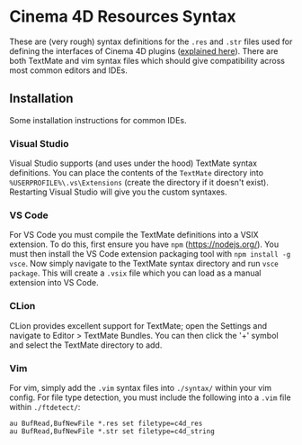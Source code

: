 # Cinema 4D Resources Syntax

These are (very rough) syntax definitions for the `.res` and `.str` files used for defining the interfaces of Cinema 4D plugins ([explained here](https://developers.maxon.net/docs/cpp/2025_2_0a/page_manual_resource_files.html)).
There are both TextMate and vim syntax files which should give compatibility across most common editors and IDEs.

## Installation
Some installation instructions for common IDEs.

### Visual Studio
Visual Studio supports (and uses under the hood) TextMate syntax definitions. You can place the contents of the `TextMate` directory
into `%USERPROFILE%\.vs\Extensions` (create the directory if it doesn't exist). Restarting Visual Studio will give you the custom syntaxes.

### VS Code
For VS Code you must compile the TextMate definitions into a VSIX extension. To do this, first ensure you have `npm` (https://nodejs.org/). 
You must then install the VS Code extension packaging tool with `npm install -g vsce`. Now simply navigate to the TextMate syntax directory
and run `vsce package`. This will create a `.vsix` file which you can load as a manual extension into VS Code.

### CLion
CLion provides excellent support for TextMate; open the Settings and navigate to Editor > TextMate Bundles. You can then click the '+' symbol and select the TextMate directory to add.

### Vim
For vim, simply add the `.vim` syntax files into `./syntax/` within your vim config. For file type detection, you must include the following into a `.vim` file within `./ftdetect/`:

```vim
au BufRead,BufNewFile *.res set filetype=c4d_res
au BufRead,BufNewFile *.str set filetype=c4d_string
```
